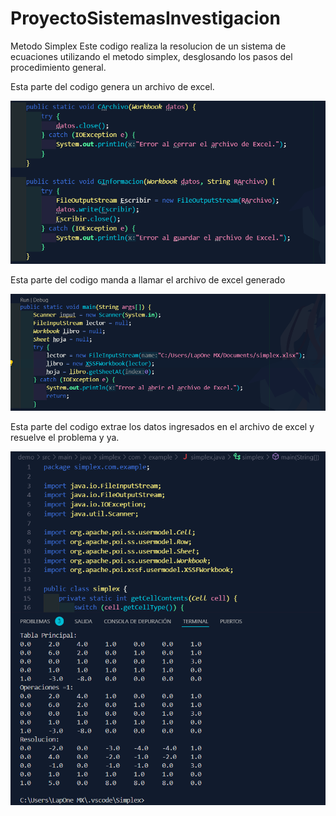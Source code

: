 # ProyectoSistemasInvestigacion
Metodo Simplex
Este codigo realiza la resolucion de un sistema de ecuaciones utilizando el metodo simplex, desglosando los pasos del procedimiento general.

Esta parte del codigo genera un archivo de excel.

![alt text](https://github.com/YordiKmh/ProyectoSistemasInvestigacion/blob/main/Simplex/resources/Evidencia%203.png)

Esta parte del codigo manda a llamar el archivo de excel generado

![alt text](https://github.com/YordiKmh/ProyectoSistemasInvestigacion/blob/main/Simplex/resources/Evidencia%202.png)

Esta parte del codigo extrae los datos ingresados en el archivo de excel y resuelve el problema y ya.

![alt text](https://github.com/YordiKmh/ProyectoSistemasInvestigacion/blob/main/Simplex/resources/Evidencia%201.png)
